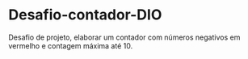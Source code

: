 # Desafio-contador-DIO
Desafio de projeto, elaborar um contador com números negativos em vermelho e contagem máxima até 10.
